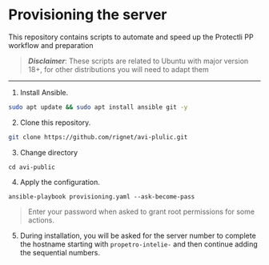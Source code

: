 # Provisioning the server

This repository contains scripts to automate and speed up the Protectli PP workflow and preparation

> **_Disclaimer_**:
> These scripts are related to Ubuntu with major version 18+, for other distributions you will need to adapt them
___
1. Install Ansible.
```bash
sudo apt update && sudo apt install ansible git -y
```
2. Clone this repository.
```bash
git clone https://github.com/rignet/avi-plulic.git
```
3. Change directory
```
cd avi-public
```
4. Apply the configuration.
```
ansible-playbook provisioning.yaml --ask-become-pass
```
>Enter your password when asked to grant root permissions for some actions.
5. During installation, you will be asked for the server number to complete the hostname starting with `propetro-intelie-` and then continue adding the sequential numbers.
